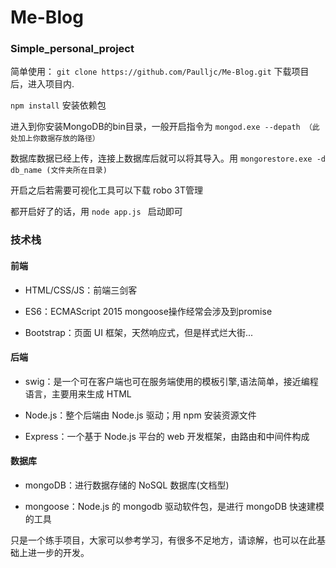 ﻿# Me-Blog
### Simple_personal_project

简单使用：
`git clone https://github.com/Paulljc/Me-Blog.git` 下载项目后，进入项目内.

`npm install` 安装依赖包

进入到你安装MongoDB的bin目录，一般开启指令为 `mongod.exe --depath （此处加上你数据存放的路径）`

数据库数据已经上传，连接上数据库后就可以将其导入。用 `mongorestore.exe -d db_name (文件夹所在目录) `

开启之后若需要可视化工具可以下载 robo 3T管理

都开启好了的话，用 `node app.js ` 启动即可

### 技术栈

#### 前端

- HTML/CSS/JS：前端三剑客

- ES6：ECMAScript 2015 mongoose操作经常会涉及到promise

- Bootstrap：页面 UI 框架，天然响应式，但是样式烂大街...

#### 后端

- swig：是一个可在客户端也可在服务端使用的模板引擎,语法简单，接近编程语言，主要用来生成 HTML 

- Node.js：整个后端由 Node.js 驱动；用 npm 安装资源文件

- Express：一个基于 Node.js 平台的 web 开发框架，由路由和中间件构成

#### 数据库

- mongoDB：进行数据存储的 NoSQL 数据库(文档型)

- mongoose：Node.js 的 mongodb 驱动软件包，是进行 mongoDB 快速建模的工具

只是一个练手项目，大家可以参考学习，有很多不足地方，请谅解，也可以在此基础上进一步的开发。
